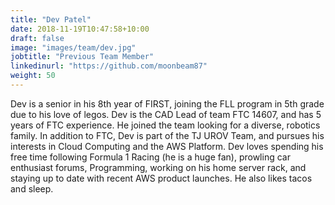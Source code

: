 ```yaml
---
title: "Dev Patel"
date: 2018-11-19T10:47:58+10:00
draft: false
image: "images/team/dev.jpg"
jobtitle: "Previous Team Member"
linkedinurl: "https://github.com/moonbeam87"
weight: 50
---
```


Dev is a senior in his 8th year of FIRST, joining the FLL program in 5th grade due to his love of legos. Dev is the CAD Lead of team FTC 14607, and has 5 years of FTC experience. He joined the team looking for a diverse, robotics family. In addition to FTC, Dev is part of the TJ UROV Team, and pursues his interests in Cloud Computing and the AWS Platform. Dev loves spending his free time following Formula 1 Racing (he is a huge fan), prowling car enthusiast forums, Programming, working on his home server rack, and staying up to date with recent AWS product launches. He also likes tacos and sleep.
